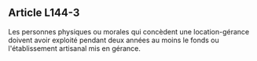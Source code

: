 Article L144-3
----
Les personnes physiques ou morales qui concèdent une location-gérance doivent
avoir exploité pendant deux années au moins le fonds ou l'établissement
artisanal mis en gérance.
